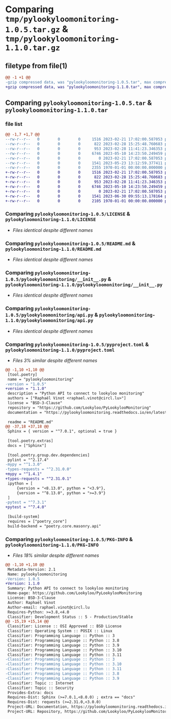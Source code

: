 # Comparing `tmp/pylookyloomonitoring-1.0.5.tar.gz` & `tmp/pylookyloomonitoring-1.1.0.tar.gz`

## filetype from file(1)

```diff
@@ -1 +1 @@
-gzip compressed data, was "pylookyloomonitoring-1.0.5.tar", max compression
+gzip compressed data, was "pylookyloomonitoring-1.1.0.tar", max compression
```

## Comparing `pylookyloomonitoring-1.0.5.tar` & `pylookyloomonitoring-1.1.0.tar`

### file list

```diff
@@ -1,7 +1,7 @@
--rw-r--r--   0        0        0     1516 2023-02-21 17:02:00.587053 pylookyloomonitoring-1.0.5/LICENSE
--rw-r--r--   0        0        0      822 2023-02-28 15:25:48.760683 pylookyloomonitoring-1.0.5/README.md
--rw-r--r--   0        0        0      953 2023-02-28 11:41:23.346353 pylookyloomonitoring-1.0.5/pylookyloomonitoring/__init__.py
--rw-r--r--   0        0        0     6746 2023-05-10 14:23:50.249459 pylookyloomonitoring-1.0.5/pylookyloomonitoring/api.py
--rw-r--r--   0        0        0        0 2023-02-21 17:02:00.587053 pylookyloomonitoring-1.0.5/pylookyloomonitoring/py.typed
--rw-r--r--   0        0        0     1541 2023-05-23 13:12:59.377411 pylookyloomonitoring-1.0.5/pyproject.toml
--rw-r--r--   0        0        0     2355 1970-01-01 00:00:00.000000 pylookyloomonitoring-1.0.5/PKG-INFO
+-rw-r--r--   0        0        0     1516 2023-02-21 17:02:00.587053 pylookyloomonitoring-1.1.0/LICENSE
+-rw-r--r--   0        0        0      822 2023-02-28 15:25:48.760683 pylookyloomonitoring-1.1.0/README.md
+-rw-r--r--   0        0        0      953 2023-02-28 11:41:23.346353 pylookyloomonitoring-1.1.0/pylookyloomonitoring/__init__.py
+-rw-r--r--   0        0        0     6746 2023-05-10 14:23:50.249459 pylookyloomonitoring-1.1.0/pylookyloomonitoring/api.py
+-rw-r--r--   0        0        0        0 2023-02-21 17:02:00.587053 pylookyloomonitoring-1.1.0/pylookyloomonitoring/py.typed
+-rw-r--r--   0        0        0     1541 2023-06-30 09:55:13.178164 pylookyloomonitoring-1.1.0/pyproject.toml
+-rw-r--r--   0        0        0     2105 1970-01-01 00:00:00.000000 pylookyloomonitoring-1.1.0/PKG-INFO
```

### Comparing `pylookyloomonitoring-1.0.5/LICENSE` & `pylookyloomonitoring-1.1.0/LICENSE`

 * *Files identical despite different names*

### Comparing `pylookyloomonitoring-1.0.5/README.md` & `pylookyloomonitoring-1.1.0/README.md`

 * *Files identical despite different names*

### Comparing `pylookyloomonitoring-1.0.5/pylookyloomonitoring/__init__.py` & `pylookyloomonitoring-1.1.0/pylookyloomonitoring/__init__.py`

 * *Files identical despite different names*

### Comparing `pylookyloomonitoring-1.0.5/pylookyloomonitoring/api.py` & `pylookyloomonitoring-1.1.0/pylookyloomonitoring/api.py`

 * *Files identical despite different names*

### Comparing `pylookyloomonitoring-1.0.5/pyproject.toml` & `pylookyloomonitoring-1.1.0/pyproject.toml`

 * *Files 3% similar despite different names*

```diff
@@ -1,10 +1,10 @@
 [tool.poetry]
 name = "pylookyloomonitoring"
-version = "1.0.5"
+version = "1.1.0"
 description = "Python API to connect to lookyloo monitoring"
 authors = ["Raphaël Vinot <raphael.vinot@circl.lu>"]
 license = "BSD-3-Clause"
 repository = "https://github.com/Lookyloo/PyLookylooMonitoring"
 documentation = "https://pylookyloomonitoring.readthedocs.io/en/latest/index.html"
 
 readme = "README.md"
@@ -37,18 +37,18 @@
 Sphinx = { version = "^7.0.1", optional = true }
 
 [tool.poetry.extras]
 docs = ["Sphinx"]
 
 [tool.poetry.group.dev.dependencies]
 pylint = "^2.17.4"
-mypy = "^1.3.0"
-types-requests = "^2.31.0.0"
+mypy = "^1.4.1"
+types-requests = "^2.31.0.1"
 ipython = [
     {version = "<8.13.0", python = "<3.9"},
     {version = "^8.13.0", python = ">=3.9"}
 ]
-pytest = "^7.3.1"
+pytest = "^7.4.0"
 
 [build-system]
 requires = ["poetry_core"]
 build-backend = "poetry.core.masonry.api"
```

### Comparing `pylookyloomonitoring-1.0.5/PKG-INFO` & `pylookyloomonitoring-1.1.0/PKG-INFO`

 * *Files 18% similar despite different names*

```diff
@@ -1,10 +1,10 @@
 Metadata-Version: 2.1
 Name: pylookyloomonitoring
-Version: 1.0.5
+Version: 1.1.0
 Summary: Python API to connect to lookyloo monitoring
 Home-page: https://github.com/Lookyloo/PyLookylooMonitoring
 License: BSD-3-Clause
 Author: Raphaël Vinot
 Author-email: raphael.vinot@circl.lu
 Requires-Python: >=3.8,<4.0
 Classifier: Development Status :: 5 - Production/Stable
@@ -15,19 +15,14 @@
 Classifier: License :: OSI Approved :: BSD License
 Classifier: Operating System :: POSIX :: Linux
 Classifier: Programming Language :: Python :: 3
 Classifier: Programming Language :: Python :: 3.8
 Classifier: Programming Language :: Python :: 3.9
 Classifier: Programming Language :: Python :: 3.10
 Classifier: Programming Language :: Python :: 3.11
-Classifier: Programming Language :: Python :: 3
-Classifier: Programming Language :: Python :: 3.10
-Classifier: Programming Language :: Python :: 3.11
-Classifier: Programming Language :: Python :: 3.8
-Classifier: Programming Language :: Python :: 3.9
 Classifier: Topic :: Internet
 Classifier: Topic :: Security
 Provides-Extra: docs
 Requires-Dist: Sphinx (>=7.0.1,<8.0.0) ; extra == "docs"
 Requires-Dist: requests (>=2.31.0,<3.0.0)
 Project-URL: Documentation, https://pylookyloomonitoring.readthedocs.io/en/latest/index.html
 Project-URL: Repository, https://github.com/Lookyloo/PyLookylooMonitoring
```

